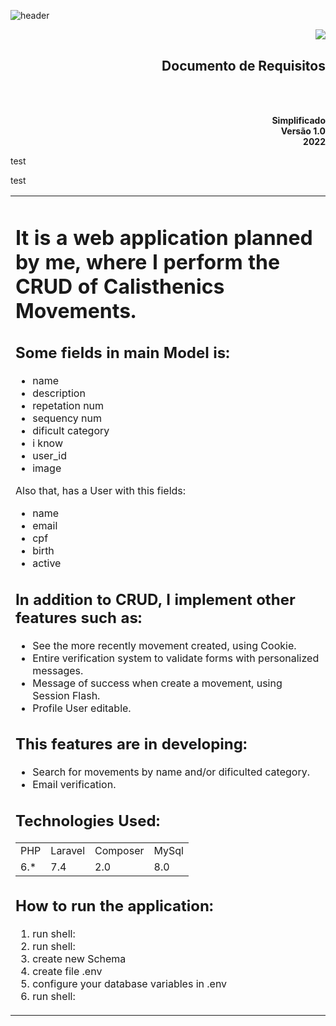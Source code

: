 ![header](https://mma.prnewswire.com/media/1807381/Stefanini_Group_Logo.jpg?p=facebook)

<img src="http://img.shields.io/static/v1?label=STATUS&message=EM%20DESENVOLVIMENTO&color=GREEN&style=for-the-badge" align="right"/> </br>
<b><h2 align="right">Documento de Requisitos</h2></b></br>
<b><p align="right">	
Simplificado </br>
Versão 1.0 </br>
2022 </br>
</p></b>

<p align=”left”> test </p>
<p align=”right”> test </p>

<table>
	<td><h1 style="text-align:left>Portal Itaú 2.0</h1></td>
</tr>
</table>
<br>
</p>

<table>
  <caption>Histórico de Revisões</caption>
  <tr>
    <td>PHP</td>
    <td>Laravel</td>
    <td>Composer</td>
  </tr>
  <tr>
    <td>6.*</td>
    <td>7.4</td>
    <td>2.0</td>
  </tr>
  <tr>
    <td>6.*</td>
    <td>7.4</td>
    <td>2.0</td>
  </tr>
  <tr>
    <td>6.*</td>
    <td>7.4</td>
    <td>2.0</td>
  </tr>
</table>




-----------------------------------------------

Data
Versão
Descrição
Autor


1.0
Versão inicial do documento
211


























Portal Itaú 2.0
Índice
 
Nome do Sistema	4
1	INTRODUÇÃO	4
1.1	Propósito do documento de requisitos	4
1.2	Escopo do produto	4
1.3	Concepção do sistema	4
1.4	Convenções, termos e abreviações	4
1.4.1	Identificação dos Requisitos	4
1.4.2	Prioridade dos Requisitos	4
1.5	Referências	5
1.6	Visão Geral	5
2	DESCRIÇÃO GERAL	6
2.1	Usuários do sistema	6
2.2	Abrangência e sistemas similares	6
Sistemas similares:	6
2.3	Suposições e dependências	6
3	REQUISITOS DO SOFTWARE	7
3.1	Requisitos Funcionais	7
3.2	Requisitos Não-funcionais	7
3.2.1	Requisitos de Segurança	7
3.2.2	Requisitos de Interface	7
3.2.3	Requisitos de Operacionais	7
3.2.4	Requisitos de Confiabilidade	8
4	CASOS DE USO	9
4.1	Diagrama de casos de uso	9
4.1.1	Usuário	9
4.2	Descrição dos casos de uso	9
4	Classe	9
4.1	Diagrama de Classe








Portal Itaú 2.0
_______________________________________________________________________________________________________________________________________________________________________________________________________
					Documento de Requisitos
_______________________________________________________________________________________________________________________________________________________________________________________________________
Introdução

Propósito do documento de requisitos
Documentação tem o intuito de expressar as funcionalidades do sistema.
Escopo do produto
O projeto consiste na documentação e refatoração de um portal, utilizando uma arquitetura de microsserviços. 
Autenticacao - Um projeto em .Net Core para autenticação, criptografia e segurança.
Faturamento - Um microsserviço para as funcionalidades de faturamento.
Indicadores - Um microsserviço para funcionalidades relacionadas aos indicadores.
Administrativo - Um microsserviço  para o painel de controle e visualização de logs.

Concepção do sistema

N/D

Convenções, termos e abreviações
Para evitar interpretações incorretas deste documento, algumas convenções e termos específicos são descritos a seguir:
RPA
Automação robótica de processos










Identificação dos Requisitos
Cada requisito será unicamente identificado no formato [tipoRequisito.numero]. Para requisitos funcionais, o código do tipo de requisito será RF, e para requisitos não funcionais, RNF. Um número será assinalado a cada requisito de forma incremental, na ordem que forem mencionados neste documento.

Prioridade dos Requisitos
Foram adotadas as seguintes denominações para estabelecer a prioridade dos requisitos: essencial, importante e desejável. 
Essencial: é o requisito sem o qual o sistema não entra em funcionamento, ou seja, são requisitos imprescindíveis tendo que ser implementados impreterivelmente. 
Importante: é o requisito sem o qual o sistema entra em funcionamento, mas de maneira insatisfatória, ou seja, devem ser implementados, mas se não forem, o sistema poderá ser implantado e usado mesmo assim.
Desejável: é o requisito que não compromete as funcionalidades básicas do sistema, podendo funcionar de forma satisfatória sem ele, ou seja, são requisitos que podem ser deixados para versões posteriores do sistema, caso não haja tempo hábil para implementá-los na versão que está sendo especificada. 

Referências

N/D
Visão Geral
Este documento está organizado da seguinte forma:
A seção 1 apresentou uma introdução ao documento de requisitos e ao sistema sendo especificado;
A seção 2 apresenta uma descrição geral do sistema;
A seção 3 apresenta as definições dos requisitos funcionais e não-funcionais do sistema;
A seção 4 apresenta o diagrama de casos de uso do sistema, bem como as descrições dos casos de uso definidos;



































Descrição geral
Portal Itaú 2.0
_______________________________________________________________________________________________________________________________________________________________________________________________________
					Documento de Requisitos
_______________________________________________________________________________________________________________________________________________________________________________________________________
Introdução
Usuários do Sistema
Usuário: Tem acesso a funções do sistema (exemplo: gestão,  faturamento, fornecedores, indicadores entre outros).

Administrador: Tem acesso ao painel administrativo e aos logs do sistema.

Abrangência e sistemas similares
Abrangência:  
O sistema terá como objetivo carregar, visualizar e processar informações estratégicas do Itaú.

Sistemas similares: 
Portal
Aplicações de RPA.
Bots.


Suposições e dependências
As seguintes suposições são válidas no decorrer do desenvolvimento do sistema sendo especificado:
O cliente está responsável pela aquisição de infraestrutura necessária em seu ambiente de produção;



































Requisitos do Software 

Requisitos Funcionais

Aplicação 1 - Portal Itaú 2.0
<RF01>Cadastro de Usuários
O sistema deverá ter um formulário para cadastro de novos usuários.

<RF02>Login
O sistema deverá mostrar informações apenas para usuários que fizerem login com suas credenciais de acesso.

<RF03>Logoff
O sistema deverá encerrar a sessão do usuário atual.

Requisitos Não-funcionais
Os requisitos que descrevem os aspectos não-funcionais do sistema são apresentados a seguir:

Requisitos de Segurança
Ident.
Descrição
Casos de uso relacionados
RNF/SEG-01
O usuário autorizado deverá efetuar login para poder realizar as operações no sistema.



Requisitos de Interface
Ident.
Descrição
Casos de uso relacionados
RNF/INT-01
O sistema deve ter uma interface amigável, de fácil utilização, ou seja, auto explicável. 



Requisitos de Operacionais
Ident.
Descrição
Casos de uso relacionados
RNF/OPE-01
O sistema deve ser desenvolvido em C#


RNF/OPE-02
O sistema deverá ter uma arquitetura de microsserviços


RNF/OPE-03
A camada de aplicação para web deverá ser compatível com browser do Google Chrome.



Requisitos de Confiabilidade
Ident.
Descrição
Casos de uso relacionados
RNF/CON-01
O sistema deverá  armazenar os logs.





Casos de uso
Diagrama de casos de uso
O diagrama de casos de uso, expresso em UML (Unified Modeling Language), expressa os requisitos funcionais do sistema na forma de casos de uso. Segundo o RUP (Rational Unified Process), para cada requisito funcional tem-se um caso de uso. A descrição textual detalhada dos requisitos funcionais, seus fluxos de atividades e requisitos não funcionais associados pode ser encontrada na próxima seção. Na figura abaixo mostramos a representação gráfica em UML dos casos de uso do sistema.


[CDU-01]
Nome:
Realizar atividades
Atores:
Usuário
Prioridade:
Essencial
Requisitos associados:
[RNF/SEG-01]
Entradas e pré-condições:
O usuário deverá executar a aplicação.
Saídas e pós-condições:
O usuário consegue realizar as atividades.
Fluxos de eventos
Fluxo principal:
O usuário inicia uma sessão no sistema.
O usuário escolhe a opção faturamento.
O usuário pode visualizar o faturamento.










Diagrama de Classes









> Status: Developing ⚠️




### It is a web application planned by me, where I perform the CRUD of Calisthenics Movements.

## Some fields in main Model is:

+ name 
+ description
+ repetation num
+ sequency num
+ dificult category
+ i know
+ user_id
+ image
  
Also that, has a User with this fields:

+ name
+ email
+ cpf
+ birth
+ active

## In addition to CRUD, I implement other features such as:

* See the more recently movement created, using Cookie.
* Entire verification system to validate forms with personalized messages.
* Message of success when create a movement, using Session Flash.
* Profile User editable.

## This features are in developing:

- Search for movements by name and/or dificulted category.
- Email verification.

## Technologies Used:

<table>
  <tr>
    <td>PHP</td>
    <td>Laravel</td>
    <td>Composer</td>
    <td>MySql</td>
  </tr>
  <tr>
    <td>6.*</td>
    <td>7.4</td>
    <td>2.0</td>
    <td>8.0</td>
  </tr>
</table>

## How to run the application:

1) run shell: 
2) run shell: 
3) create new Schema
4) create file .env
5) configure your database variables in .env
6) run shell: 

